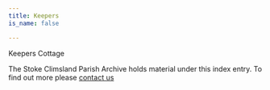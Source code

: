 ```yaml
---
title: Keepers
is_name: false

---
```


Keepers Cottage


The Stoke Climsland Parish Archive holds material under this index entry. To find out more please [contact us](/contact/)
